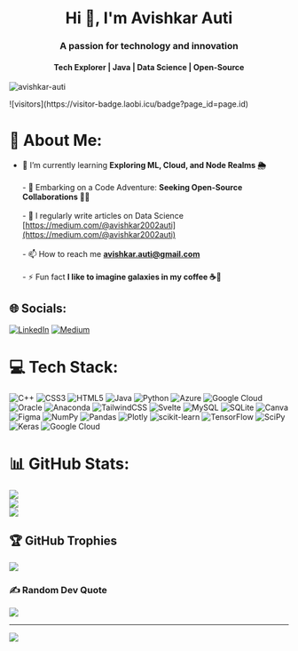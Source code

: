 <h1 align="center">Hi 👋, I'm Avishkar Auti</h1>
<h3 align="center">A passion for technology and innovation </h3>
<h4 align="center">Tech Explorer | Java | Data Science | Open-Source </h4>
<p align="left"> <img src="https://komarev.com/ghpvc/?username=avishkar-auti&label=Profile%20views&color=0e75b6&style=flat" alt="avishkar-auti" /> </p>
![visitors](https://visitor-badge.laobi.icu/badge?page_id=page.id)

# 💫 About Me:
- 🌱 I’m currently learning **Exploring ML, Cloud, and Node Realms 🌦️**<br><br>- 👯 Embarking on a Code Adventure: **Seeking Open-Source Collaborations 🚀🔗**<br><br>- 📝 I regularly write articles on Data Science [https://medium.com/@avishkar2002auti](https://medium.com/@avishkar2002auti)<br><br>- 📫 How to reach me **avishkar.auti@gmail.com**<br><br>- ⚡ Fun fact **I like to imagine galaxies in my coffee ☕🌌**<br>


## 🌐 Socials:
[![LinkedIn](https://img.shields.io/badge/LinkedIn-%230077B5.svg?logo=linkedin&logoColor=white)](https://linkedin.com/in/avishkar.auti) [![Medium](https://img.shields.io/badge/Medium-12100E?logo=medium&logoColor=white)](https://medium.com/@@avishkar07auti) 

# 💻 Tech Stack:
![C++](https://img.shields.io/badge/c++-%2300599C.svg?style=flat&logo=c%2B%2B&logoColor=white) ![CSS3](https://img.shields.io/badge/css3-%231572B6.svg?style=flat&logo=css3&logoColor=white) ![HTML5](https://img.shields.io/badge/html5-%23E34F26.svg?style=flat&logo=html5&logoColor=white) ![Java](https://img.shields.io/badge/java-%23ED8B00.svg?style=flat&logo=java&logoColor=white) ![Python](https://img.shields.io/badge/python-3670A0?style=flat&logo=python&logoColor=ffdd54) ![Azure](https://img.shields.io/badge/azure-%230072C6.svg?style=flat&logo=azure-devops&logoColor=white) ![Google Cloud](https://img.shields.io/badge/Google%20Cloud-%234285F4.svg?style=flat&logo=google-cloud&logoColor=white) ![Oracle](https://img.shields.io/badge/Oracle-F80000?style=flat&logo=oracle&logoColor=white) ![Anaconda](https://img.shields.io/badge/Anaconda-%2344A833.svg?style=flat&logo=anaconda&logoColor=white) ![TailwindCSS](https://img.shields.io/badge/tailwindcss-%2338B2AC.svg?style=flat&logo=tailwind-css&logoColor=white) ![Svelte](https://img.shields.io/badge/svelte-%23f1413d.svg?style=flat&logo=svelte&logoColor=white) ![MySQL](https://img.shields.io/badge/mysql-%2300f.svg?style=flat&logo=mysql&logoColor=white) ![SQLite](https://img.shields.io/badge/sqlite-%2307405e.svg?style=flat&logo=sqlite&logoColor=white) ![Canva](https://img.shields.io/badge/Canva-%2300C4CC.svg?style=flat&logo=Canva&logoColor=white) 	![Figma](https://img.shields.io/badge/figma-%23F24E1E.svg?style=flat&logo=figma&logoColor=white) ![NumPy](https://img.shields.io/badge/numpy-%23013243.svg?style=flat&logo=numpy&logoColor=white) ![Pandas](https://img.shields.io/badge/pandas-%23150458.svg?style=flat&logo=pandas&logoColor=white) ![Plotly](https://img.shields.io/badge/Plotly-%233F4F75.svg?style=flat&logo=plotly&logoColor=white) ![scikit-learn](https://img.shields.io/badge/scikit--learn-%23F7931E.svg?style=flat&logo=scikit-learn&logoColor=white) ![TensorFlow](https://img.shields.io/badge/TensorFlow-%23FF6F00.svg?style=flat&logo=TensorFlow&logoColor=white) ![SciPy](https://img.shields.io/badge/SciPy-%230C55A5.svg?style=flat&logo=scipy&logoColor=%white) ![Keras](https://img.shields.io/badge/Keras-%23D00000.svg?style=flat&logo=Keras&logoColor=white) ![Google Cloud](https://img.shields.io/badge/Google%20Cloud-%234285F4.svg?style=flat&logo=google-cloud&logoColor=white)
# 📊 GitHub Stats:
![](https://github-readme-stats.vercel.app/api?username=avishkar-auti&theme=swift&hide_border=false&include_all_commits=true&count_private=true)<br/>
![](https://github-readme-streak-stats.herokuapp.com/?user=avishkar-auti&theme=swift&hide_border=false)<br/>
![](https://github-readme-stats.vercel.app/api/top-langs/?username=avishkar-auti&theme=swift&hide_border=false&include_all_commits=true&count_private=true&layout=compact)

## 🏆 GitHub Trophies
![](https://github-profile-trophy.vercel.app/?username=avishkar-auti&theme=dark&no-frame=false&no-bg=false&margin-w=4)

### ✍️ Random Dev Quote
![](https://quotes-github-readme.vercel.app/api?type=horizontal&theme=dark)

---
[![](https://visitcount.itsvg.in/api?id=avishkar-auti&icon=6&color=5)](https://visitcount.itsvg.in)

<!-- Proudly created with GPRM ( https://gprm.itsvg.in ) -->
